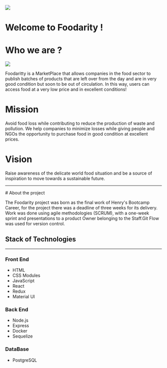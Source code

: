 <p align='left'>
<img src='./logo1.png'></img>

</p>

# Welcome to Foodarity !

# Who we are ?

<p align='left'>
<img src='./foodfrase.png'></img>
</p>

<p>
Foodaritty is a MarketPlace that allows companies in the food sector to publish batches of products that are left over from the day and are in very good condition but soon to be out of circulation.
In this way, users can access food at a very low price and in excellent conditions!
</p>

# Mission

<p>
Avoid food loss while contributing to reduce the production of waste and pollution. We help companies to minimize losses while giving people and NGOs the opportunity to purchase food in good condition at excellent prices.
</p>

# Vision

<p>
Raise awareness of the delicate world food situation and be a source of inspiration to move towards a sustainable future.
</p>

<hr>
# About the project
<p>
The Foodarity project was born as the final work of Henry's Bootcamp Career, for the project there was a deadline of three weeks for its delivery. Work was done using agile methodologies (SCRUM), with a one-week sprint and presentations to a product Owner belonging to the Staff.Git Flow was used for version control.

</p>

## Stack of Technologies

<hr>

<h3>Front End</h3>
<ul>
<li>HTML</li>
<li>CSS Modules</li>

<li>JavaScript</li>
<li>React</li>
<li>Redux</li>
<li>Material UI</li>
</ul>

<h3>Back End</h3>

<ul>
<li>Node.js</li>
<li>Express</li>
<li>Docker</li>
<li>Sequelize</li>
</ul>

<h3>DataBase</h3>

<ul>

<li>PostgreSQL</li>
</ul>
